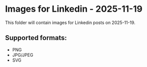 # Images for Linkedin - 2025-11-19

This folder will contain images for Linkedin posts on 2025-11-19.

## Supported formats:
- PNG
- JPG/JPEG
- SVG
